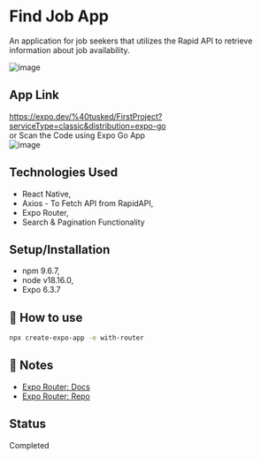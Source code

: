 # Find Job App
An application for job seekers that utilizes the Rapid API to retrieve information about job availability.

![image](https://github.com/chiragmathur03/reactnative-findjobapp/assets/54184768/be0119f2-685e-4282-ab42-57d3dfcfde93)



## App Link
https://expo.dev/%40tusked/FirstProject?serviceType=classic&distribution=expo-go \
or Scan the Code using Expo Go App\
![image](https://github.com/chiragmathur03/reactnative-findjobapp/assets/54184768/99defa88-7412-4830-b728-b6a60c957975)




## Technologies Used
* React Native,
* Axios - To Fetch API from RapidAPI,
* Expo Router,
* Search & Pagination Functionality

## Setup/Installation
* npm 9.6.7,
* node v18.16.0,
* Expo 6.3.7

## 🚀 How to use

```sh
npx create-expo-app -e with-router
```

## 📝 Notes

- [Expo Router: Docs](https://expo.github.io/router)
- [Expo Router: Repo](https://github.com/expo/router)

## Status
Completed
